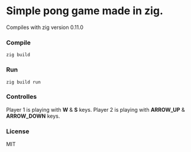 # Simple pong game made in zig.

Compiles with zig version 0.11.0


### Compile
```shell
zig build
```

### Run
```shell
zig build run
```

### Controlles

Player 1 is playing with **W** & **S** keys.
Player 2 is playing with **ARROW_UP** & **ARROW_DOWN** keys.

### License

MIT
